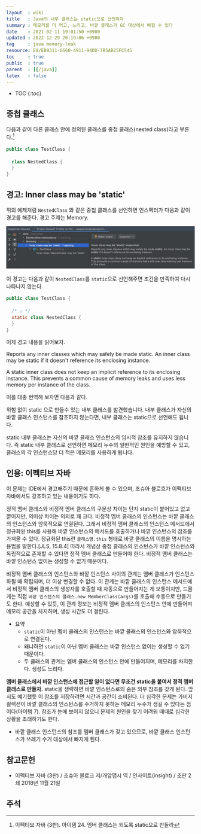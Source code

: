 ```yaml
---
layout  : wiki
title   : Java의 내부 클래스는 static으로 선언하자
summary : 메모리를 더 먹고, 느리고, 바깥 클래스가 GC 대상에서 빠질 수 있다
date    : 2021-02-11 19:01:50 +0900
updated : 2022-12-29 20:19:06 +0900
tag     : java memory-leak
resource: E8/EB9311-6660-4911-94DD-7B5AB25FC545
toc     : true
public  : true
parent  : [[/java]]
latex   : false
---
```

* TOC
{:toc}

## 중첩 클래스

다음과 같이 다른 클래스 안에 정의된 클래스를 중첩 클래스(nested class)라고 부른다.[^JOS-24]

```java
public class TestClass {

  class NestedClass {
  }
}
```

## 경고: Inner class may be 'static'

위의 예제처럼 `NestedClass` 와 같은 중첩 클래스를 선언하면 인스펙터가 다음과 같이 경고를 해준다. 경고 주제는 Memory.

![image]( /resource/E8/EB9311-6660-4911-94DD-7B5AB25FC545/107623207-557ebf80-6c9c-11eb-91c4-9b53d14a8880.png )

이 경고는 다음과 같이 `NestedClass`를 `static`으로 선언해주면 조건을 만족하여 다시 나타나지 않는다.

```java
public class TestClass {

  /* ↓ */
  static class NestedClass {
  }
}
```

이제 경고 내용을 읽어보자.

>
Reports any inner classes which may safely be made static. An inner class may be static if it doesn't reference its enclosing instance.
>
A static inner class does not keep an implicit reference to its enclosing instance. This prevents a common cause of memory leaks and uses less memory per instance of the class.

이를 대충 번역해 보자면 다음과 같다.

>
위험 없이 static 으로 만들수 있는 내부 클래스를 발견했습니다. 내부 클래스가 자신의 바깥 클래스 인스턴스를 참조하지 않는다면, 내부 클래스는 static으로 선언해도 됩니다.
>
static 내부 클래스는 자신의 바깥 클래스 인스턴스의 임시적 참조를 유지하지 않습니다. 즉 static 내부 클래스로 선언하면 메모리 누수의 일반적인 원인을 예방할 수 있고, 클래스의 각 인스턴스당 더 적은 메모리를 사용하게 됩니다.

## 인용: 이펙티브 자바

이 문제는 IDE에서 경고해주기 때문에 흔하게 볼 수 있으며, 조슈아 블로흐가 이펙티브 자바에서도 강조하고 있는 내용이기도 하다.

>
정적 멤버 클래스와 비정적 멤버 클래스의 구문상 차이는 단지 static이 붙어있고 없고 뿐이지만, 의미상 차이는 의외로 꽤 크다.
비정적 멤버 클래스의 인스턴스는 바깥 클래스의 인스턴스와 암묵적으로 연결된다.
그래서 비정적 멤버 클래스의 인스턴스 메서드에서 정규화된 this를 사용해 바깥 인스턴스의 메서드를 호출하거나 바깥 인스턴스의 참조를 가져올 수 있다.
정규화된 this란 `클래스명.this` 형태로 바깥 클래스의 이름을 명시하는 용법을 말한다.[JLS, 15.8.4]
따라서 개념상 중첩 클래스의 인스턴스가 바깥 인스턴스와 독립적으로 존재할 수 있다면 정적 멤버 클래스로 만들어야 한다.
비정적 멤버 클래스는 바깥 인스턴스 없이는 생성할 수 없기 때문이다.
>
비정적 멤버 클래스의 인스턴스와 바깥 인스턴스 사이의 관계는 멤버 클래스가 인스턴스화될 때 확립되며, 더 이상 변경할 수 없다.
이 관계는 바깥 클래스의 인스턴스 메서드에서 비정적 멤버 클래스의 생성자를 호출할 때 자동으로 만들어지는 게 보통이지만,
드물게는 직접 `바깥 인스턴스의 클래스.new MemberClass(args)`를 호출해 수동으로 만들기도 한다.
예상할 수 있듯, 이 관계 정보는 비정적 멤버 클래스의 인스턴스 안에 만들어져 메모리 공간을 차지하며, 생성 시간도 더 걸린다.

- 요약
    - `static`이 아닌 멤버 클래스의 인스턴스는 바깥 클래스의 인스턴스와 암묵적으로 연결된다.
    - 왜냐하면 `static`이 아닌 멤버 클래스는 바깥 인스턴스 없이는 생성할 수 없기 때문이다.
    - 두 클래스의 관계는 멤버 클래스의 인스턴스 안에 만들어지며, 메모리를 차지한다. 생성도 느리다.

>
**멤버 클래스에서 바깥 인스턴스에 접근할 일이 없다면 무조건 static을 붙여서 정적 멤버 클래스로 만들자.**
static을 생략하면 바깥 인스턴스로의 숨은 외부 참조를 갖게 된다.
앞서도 얘기했듯 이 참조를 저장하려면 시간과 공간이 소비된다.
더 심각한 문제는 가비지 컬렉션이 바깥 클래스의 인스턴스를 수거하지 못하는 메모리 누수가 생길 수 있다는 점이다(아이템 7).
참조가 눈에 보이지 않으니 문제의 원인을 찾기 어려워 때때로 심각한 상황을 초래하기도 한다.

- 바깥 클래스 인스턴스의 참조를 멤버 클래스가 갖고 있으므로, 바깥 클래스 인스턴스가 쓰레기 수거 대상에서 빠지게 된다.


## 참고문헌

- 이펙티브 자바 (3판) / 조슈아 블로크 저/개앞맵시 역 / 인사이트(insight) / 초판 2쇄 2018년 11월 21일

## 주석

[^JOS-24]: 이펙티브 자바 (3판). 아이템 24. 멤버 클래스는 되도록 static으로 만들라

